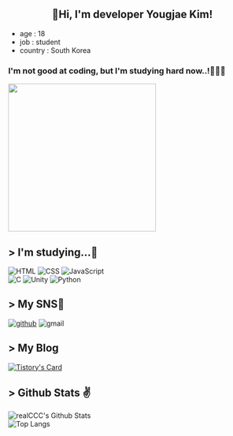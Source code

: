 <h2 align="center">👋Hi, I'm developer Yougjae Kim!</h2>
<ul>
    <li>age : 18</li><li>job : student</li>
    <li>country : South Korea</li>
</ul>

### I'm not good at coding, but I'm studying hard now..!👨🏻‍💻
<img src="https://img1.daumcdn.net/thumb/R1280x0.fgif/?fname=http://t1.daumcdn.net/brunch/service/user/7JRW/image/NLdOFBMRyHsBm1l847vneqtWi9s.gif" width="300">

## > I'm studying...📖

![HTML](https://img.shields.io/badge/-HTML5-red?style=for-the-badge&logo=html5&logoColor=ffffff)
![CSS](https://img.shields.io/badge/-JAVASCRIPT-F7DF1E?style=for-the-badge&logo=JAVASCRIPT&logoColor=black)
![JavaScript](https://img.shields.io/badge/-CSS3-blue?style=for-the-badge&logo=CSS3)
<br>
![C](https://img.shields.io/badge/C-00599C?style=for-the-badge&logo=c&logoColor=white)
![Unity](https://img.shields.io/badge/-Unity-black?style=for-the-badge&logo=Unity)
![Python](https://img.shields.io/badge/-Python-FFE400?style=for-the-badge&logo=Python)

## > My SNS📲

[![github](https://img.shields.io/badge/-bernadette1008-181717?style=social&logo=Github)](https://github.com/bernadette1008)
![gmail](https://img.shields.io/badge/-kdilkm18kdilkm18@gmail.com-EA4335?style=social&logo=Gmail)


## > My Blog

[![Tistory's Card](https://github-readme-tistory-card.vercel.app/api?name=bernadette1008&postId=5)](https://bernadette1008.tistory.com/)

## > Github Stats ✌
![realCCC's Github Stats](https://github-readme-stats.vercel.app/api?username=bernadette1008&count_private=true&show_icons=true&include_all_commits=true)  
![Top Langs](https://github-readme-stats.vercel.app/api/top-langs/?username=bernadette1008&hide=TeX&layout=compact)
